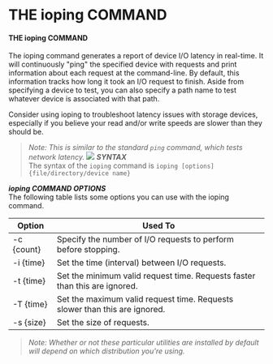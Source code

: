 # THE ioping COMMAND

#### THE ioping COMMAND

The ioping command generates a report of device I/O latency in real-time. It will continuously "ping" the specified device with requests and print information about each request at the command-line. By default, this information tracks how long it took an I/O request to finish. Aside from specifying a device to test, you can also specify a path name to test whatever device is associated with that path.

Consider using ioping to troubleshoot latency issues with storage devices, especially if you believe your read and/or write speeds are slower than they should be.

> _Note: This is similar to the standard `ping` command, which tests network latency._ ![](ioping.png) **_SYNTAX_**  
> The syntax of the `ioping` command is `ioping [options] {file/directory/device name}`

**_ioping COMMAND OPTIONS_**  
The following table lists some options you can use with the ioping command.

Option | Used To
-------- | -------
\-c {count} | Specify the number of I/O requests to perform before stopping.
\-i {time} | Set the time (interval) between I/O requests.
\-t {time} | Set the minimum valid request time. Requests faster than this are ignored.
\-T {time} | Set the maximum valid request time. Requests slower than this are ignored.
\-s {size} | Set the size of requests.

  

> _Note: Whether or not these particular utilities are installed by default will depend on which distribution you're using._